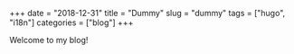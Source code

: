 +++ 
date = "2018-12-31"
title = "Dummy"
slug = "dummy" 
tags = ["hugo", "i18n"]
categories = ["blog"]
+++

Welcome to my blog!
